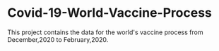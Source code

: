 # Covid-19-World-Vaccine-Process
This project contains  the data for the world's vaccine process from December,2020 to February,2020.  
